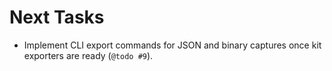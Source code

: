 # Next Tasks

- Implement CLI export commands for JSON and binary captures once kit exporters are ready (`@todo #9`).
